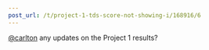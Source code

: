 ```yaml
---
post_url: /t/project-1-tds-score-not-showing-i/168916/6
---
```

[@carlton](/u/carlton) any updates on the Project 1 results?